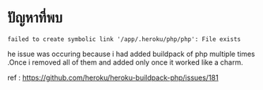 # ปัญหาที่พบ



```
failed to create symbolic link '/app/.heroku/php/php': File exists

```

he issue was occuring because i had added buildpack of php multiple times .Once i removed all of them and added only once it worked like a charm.



ref : https://github.com/heroku/heroku-buildpack-php/issues/181











